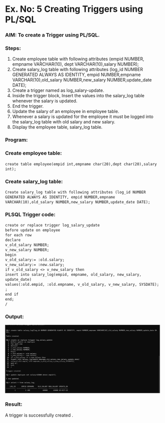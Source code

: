 # Ex. No: 5 Creating Triggers using PL/SQL

### AIM: To create a Trigger using PL/SQL.

### Steps:
1. Create employee table with following attributes (empid NUMBER, empname VARCHAR(10), dept VARCHAR(10),salary NUMBER);
2. Create salary_log table with following attributes (log_id NUMBER GENERATED ALWAYS AS IDENTITY, empid NUMBER,empname VARCHAR(10),old_salary NUMBER,new_salary NUMBER,update_date DATE);
3. Create a trigger named as log_salary-update.
4. Inside the trigger block, Insert the values into the salary_log table whenever the salary is updated.
5. End the trigger.
6. Update the salary of an employee in employee table.
7. Whenever a salary is updated for the employee it must be logged into the salary_log table with old salary and new salary.
8. Display the employee table, salary_log table.

### Program:
### Create employee table:
```
create table employee(empid int,empname char(20),dept char(20),salary int);
```

### Create salary_log table:
```
Create salary_log table with following attributes (log_id NUMBER GENERATED ALWAYS AS IDENTITY, empid NUMBER,empname VARCHAR(10),old_salary NUMBER,new_salary NUMBER,update_date DATE);
```

### PLSQL Trigger code:
```
create or replace trigger log_salary_update
before update on employee 
for each row
declare
v_old_salary NUMBER;
v_new_salary NUMBER;
begin
v_old_salary:= :old.salary;
v_new_salary:= :new.salary;
if v_old_salary <> v_new_salary then
insert into salary_log(empid, empname, old_salary, new_salary, update_date)
values(:old.empid, :old.empname, v_old_salary, v_new_salary, SYSDATE); ;
end if 
end;
/
```
### Output:
![EX-NO-5-CREATING-TRIGGERS-USING-PL-SQL](trigger.png)
### Result:
A trigger is successfully created .
